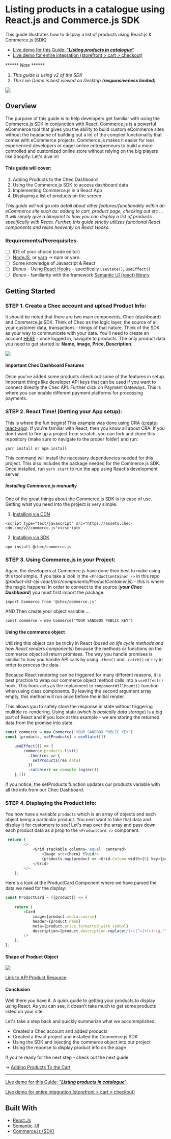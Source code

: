# Listing products in a catalogue using React.js and Commerce.js SDK

This guide illustrates how to display a list of products using React.js & Commerce.js (SDK)

* [Live demo for this Guide: "***Listing products in catalogue***"](https://listing-products-commercejs.netlify.com/)
* [Live demo for entire integration (storefront > cart > checkout)](https://seities-store-cjs-react-guide.netlify.com/)


****** *Note* ******

1. *This guide is using v2 of the SDK*
2. *The Live Demo is best viewed on Desktop (**responsiveness limited**)*

![](src/img/home-screen-shot.JPG)

## Overview
The purpose of this guide is to help developers get familiar with using the Commerce.js SDK in conjunction with React. Commerce.js is a powerful eCommerce tool that gives you the ability to build custom eCommerce sites without the headache of building out a lot of the complex functionality that comes with eCommerce projects. Commerce.js makes it easier for less experienced developers or eager online entrepreneurs to build a more controlled and customized online store without relying on the big players like Shopify. Let's dive in!

#### This guide will cover: 

1. Adding Products to the Chec Dashboard
2. Using the Commerce.js SDK to access dashboard data
3. Implementing Commerce.js in a React App
4. Displaying a list of products on the screen

*This guide will not go into detail about other features/functionality within an eCommerce site such as: adding to cart, product page, checking out etc ... It will simply give a blueprint to how you can display a list of products specifically with React. Further, this guide strictly utilizes functional React components and relies heavenly on React Hooks.*

### Requirements/Prerequisites

- [ ] IDE of your choice (code editor)
- [ ] [NodeJS](https://nodejs.org/en/), or [yarn](https://classic.yarnpkg.com/en/docs/install/#windows-stable) → npm or yarn.
- [ ] Some knowledge of Javascript & React
- [ ] *Bonus* - Using [React Hooks](https://reactjs.org/docs/hooks-reference.html) - specifically `useState()`, `useEffect()`
- [ ] *Bonus* - familiarity with the framework [Semantic UI (react) library](https://react.semantic-ui.com/)

## Getting Started

### STEP 1. Create a Chec account and upload Product Info:

It should be noted that there are two main components, Chec (dashboard) and Commerce.js SDK. Think of Chec as the logic layer, the source of all your customer data, transactions - things of that nature. Think of the SDK as your way to communicate with your data. You'll need to create an account [HERE](https://dashboard.chec.io/signup) - once logged in, navigate to products. The only product data you need to get started is: **Name, Image, Price, Description.**

![](src/img/products-list.JPG)

#### Important Chec Dashboard Features

Once you've added some products check out some of the features in setup.  Important things like developer API keys that can be used if you want to connect directly the Chec API.  Further click on Payment Gateways.  This is where you can enable different payment platforms for processing payments.   

### STEP 2. React Time! (Getting your App setup):

This is where the fun begins! This example was done using CRA ([create-react-app](https://create-react-app.dev/docs/getting-started/)). If you're familiar with React, then you know all about CRA. If you don't want to fire up a project from scratch, you can fork and clone this repository (make sure to navigate to the proper folder) and run:

`yarn install or npm install`

This command will install the necessary dependencies needed for this project. This also includes the package needed for the Commerce.js SDK. Once installed, run `yarn start` to run the app using React's development server.

##### Installing Commerce.js manually

One of the great things about the Commerce.js SDK is its ease of use.  Getting what you need into the project is very simple.

1. [Installing via CDN](https://commercejs.com/docs/overview/getting-started.html)

```
<script type="text/javascript" src="https://assets.chec-cdn.com/v2/commerce.js"></script>
```

2. [Installing via SDK](https://commercejs.com/docs/overview/getting-started.html)

```
npm install @chec/commerce.js
```

### STEP 3. Using Commerce.js in your Project:

Again, the developers at Commerce.js have done their best to make using this tool simple.  If you take a look in the `<ProductContainer />` in this repo (*product-list-cjs-react/src/components/ProductContainer.js*) - this is where the magic happens! In order to connect to the source (***your Chec Dashboard***) you must first import the package: 
```
import Commerce from '@chec/commerce.js'
```
AND Then create your object variable ... 

```
const commerce = new Commerce('YOUR SANDBOX PUBLIC KEY')
```

#### Using the commerce object

Utilizing this object can be tricky in React (*based on life cycle methods and how React renders components*) because the methods or functions on the commerce object all return promises.  The way you handle promises is similiar to how you handle API calls by using `.then()` and `.catch()` or `try` in order to process the data. 

Because React rendering can be triggered for many different reasons, it is best practice to wrap our commerce object method calls into a `useEffect()` hook.  This hook acts as the replacment to `componentWillMount()` function when using class components.  By leaving the second argument array empty, this method will run once before the initial render.

This allows you to safely store the response in state without triggering mulitple re-rendering.  Using state (*which is basically data storage*) is a big part of React and if you look at this example - we are storing the returned data from the promise into state.

```javascript
const commerce = new Commerce('YOUR SANDBOX PUBLIC KEY')
const [products, setProducts] = useState([])

    useEffect(() => {
        commerce.products.list()
          .then(res => {
            setProducts(res.data)
          })
          .catch(err => console.log(err))
    },[])
```
If you notice, the setProducts function updates our products variable with all the info from our Chec Dashboard. 

### STEP 4. Displaying the Product Info:

You now have a variable `products` which is an array of objects and each object being a particular product. You next want to take that data and display it for customers to see! Let's map over the array and pass down each product data as a prop to the `<ProductCard />` component.

```javascript
 return (
        <>
            <Grid stackable columns='equal' centered>
                <Image src={hero} fluid/>
                {products.map(product => <Grid.Column width={5} key={product.id}><ProductCard product={product} /></Grid.Column>)}
            </Grid>
        </>
    );
```

Here's a look at the ProductCard Component where we have parsed the data we need for the display: 

```javascript
const ProductCard = ({product}) => {
   
    return (
        <Card 
            image={product.media.source}
            header={product.name}
            meta={product.price.formatted_with_symbol}
            description={product.description.replace(/(<([^>]+)>)/ig,"")}
        />
    );
};
```

#### Shape of Product Object
![](src/img/product-shape.JPG)

[Link to API Product Resource](https://commercejs.com/docs/api/?javascript#list-all-products)


#### Conclusion 

Well there you have it.  A quick guide to getting your products to display using React.  As you can see, it doesn't take much to get some products listed on your site.  

Let's take a step back and quickly summarize what we accommplished.

- Created a Chec account and added products
- Created a React project and installed the Commerce.js SDK
- Using the SDK and injecting the commerce object into our project 
- Using the reponse to display product info on the page

If you're ready for the next step - check out the next guide: 

-> [Adding Products To the Cart](https://github.com/kingmoc/adding-products-cart-cjs-react)

___

[Live demo for this Guide: "***Listing products in catalogue***"](https://listing-products-commercejs.netlify.com/)

[Live demo for entire integration (storefront > cart > checkout)](https://seities-store-cjs-react-guide.netlify.com/)

## Built With

* [React.Js](https://reactjs.org/docs/getting-started.html)
* [Semantic-UI](https://react.semantic-ui.com/)
* [Commerce.js (SDK)](https://commercejs.com/docs/)


